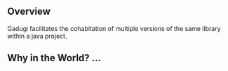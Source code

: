 Overview
--------

Gadugi facilitates the cohabitation of multiple versions of the same library within a java project.

Why in the World? ...
---------------------
